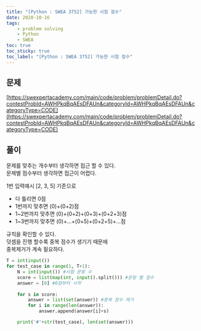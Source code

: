 ```yaml
---
title: "[Python : SWEA 3752] 가능한 시험 점수"
date: 2020-10-16
tags:
    - problem solving
    - Python
    - SWEA
toc: true
toc_sticky: true
toc_label: "[Python : SWEA 3752] 가능한 시험 점수"
---
```

## 문제
[https://swexpertacademy.com/main/code/problem/problemDetail.do?contestProbId=AWHPkqBqAEsDFAUn&categoryId=AWHPkqBqAEsDFAUn&categoryType=CODE](https://swexpertacademy.com/main/code/problem/problemDetail.do?contestProbId=AWHPkqBqAEsDFAUn&categoryId=AWHPkqBqAEsDFAUn&categoryType=CODE)

## 풀이
문제를 맞추는 개수부터 생각하면 접근 할 수 있다.  
문제별 점수부터 생각하면 접근이 어렵다.  
  
1번 입력예시 [2, 3, 5] 기준으로  

- 다 틀리면 0점
- 1번까지 맞추면 (0)+(0+2)점
- 1~2번까지 맞추면 (0)+(0+2)+(0+3)+(0+2+3)점
- 1~3번까지 맞추면 (0)+...+(0+5)+(0+2+5)+...점

규칙을 확인할 수 있다.  
덧셈을 진행 할수록 중복 점수가 생기기 때문에  
중복제거가 계속 필요하다.

```python
T = int(input())
for test_case in range(1, T+1):
    N = int(input()) #시험 문항 수
    score = list(map(int, input().split())) #문항 별 점수
    answer = [0] #0점부터 시작
    
    for s in score:
        answer = list(set(answer)) #중복 점수 제거
        for i in range(len(answer)):
            answer.append(answer[i]+s)

    print('#'+str(test_case), len(set(answer)))
```